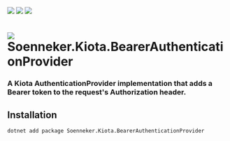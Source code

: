 ﻿[![](https://img.shields.io/nuget/v/soenneker.kiota.bearerauthenticationprovider.svg?style=for-the-badge)](https://www.nuget.org/packages/soenneker.kiota.bearerauthenticationprovider/)
[![](https://img.shields.io/github/actions/workflow/status/soenneker/soenneker.kiota.bearerauthenticationprovider/publish-package.yml?style=for-the-badge)](https://github.com/soenneker/soenneker.kiota.bearerauthenticationprovider/actions/workflows/publish-package.yml)
[![](https://img.shields.io/nuget/dt/soenneker.kiota.bearerauthenticationprovider.svg?style=for-the-badge)](https://www.nuget.org/packages/soenneker.kiota.bearerauthenticationprovider/)

# ![](https://user-images.githubusercontent.com/4441470/224455560-91ed3ee7-f510-4041-a8d2-3fc093025112.png) Soenneker.Kiota.BearerAuthenticationProvider
### A Kiota AuthenticationProvider implementation that adds a Bearer token to the request's Authorization header.

## Installation

```
dotnet add package Soenneker.Kiota.BearerAuthenticationProvider
```
